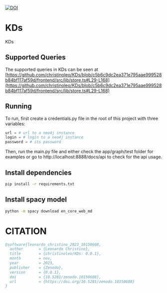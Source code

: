 [![DOI](https://zenodo.org/badge/698313768.svg)](https://zenodo.org/doi/10.5281/zenodo.10150607)

# KDs

KDs


## Supported Queries
 The supported queries in KDs can be seen at [https://github.com/christinoleo/KDs/blob/c5b6c9dc2ea371e795aae999528b84bf117af59d/frontend/src/lib/store.ts#L29-L168](https://github.com/christinoleo/KDs/blob/c5b6c9dc2ea371e795aae999528b84bf117af59d/frontend/src/lib/store.ts#L29-L168)


## Running

To run, first create a credentials.py file in the root of this project with three variables:

```python
url = # url to a neo4j instance
login = # login to a neo4j instance
password = # its password
```

Then, run the main.py file and either check the app/graph/test folder for examples or go to http://localhost:8888/docs/api to check for the api usage.

## Install dependencies

```bash
pip install -r requirements.txt
```

## Install spacy model

```bash
python -m spacy download en_core_web_md
```

# CITATION

```bib
@software{leonardo_christino_2023_10150608,
  author       = {Leonardo Christino},
  title        = {christinoleo/KDs: 0.0.1},
  month        = nov,
  year         = 2023,
  publisher    = {Zenodo},
  version      = {0.0.1},
  doi          = {10.5281/zenodo.10150608},
  url          = {https://doi.org/10.5281/zenodo.10150608}
}
```
